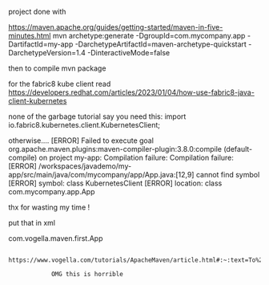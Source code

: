 project done with

https://maven.apache.org/guides/getting-started/maven-in-five-minutes.html
mvn archetype:generate -DgroupId=com.mycompany.app -DartifactId=my-app -DarchetypeArtifactId=maven-archetype-quickstart -DarchetypeVersion=1.4 -DinteractiveMode=false

then to compile
mvn package

for the fabric8 kube client read
https://developers.redhat.com/articles/2023/01/04/how-use-fabric8-java-client-kubernetes

none of the garbage tutorial say you need this:
import io.fabric8.kubernetes.client.KubernetesClient;

otherwise....
[ERROR] Failed to execute goal org.apache.maven.plugins:maven-compiler-plugin:3.8.0:compile (default-compile) on project my-app: Compilation failure: Compilation failure: 
[ERROR] /workspaces/javademo/my-app/src/main/java/com/mycompany/app/App.java:[12,9] cannot find symbol
[ERROR]   symbol:   class KubernetesClient
[ERROR]   location: class com.mycompany.app.App

thx for wasting my time !

put that in xml 

<configuration>
                    <archive>
                        <manifest>
                            <mainClass>com.vogella.maven.first.App</mainClass>
                        </manifest>
                    </archive>
                </configuration>

                https://www.vogella.com/tutorials/ApacheMaven/article.html#:~:text=To%20build%20a%20Maven%20project,as%20parameter%20to%20this%20command.

                OMG this is horrible

                